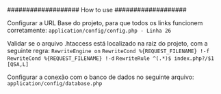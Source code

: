 ###################
    How to use
###################

Configurar a URL Base do projeto, para que todos os links funcionem corretamente:
`application/config/config.php - Linha 26`

Validar se o arquivo .htaccess está localizado na raiz do projeto, com a seguinte regra:
`RewriteEngine on`
`RewriteCond %{REQUEST_FILENAME} !-f`
`RewriteCond %{REQUEST_FILENAME} !-d`
`RewriteRule ^(.*)$ index.php?/$1 [QSA,L]`

Configurar a conexão com o banco de dados no seguinte arquivo:
`application/config/database.php`
